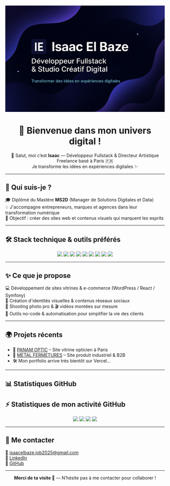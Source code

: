 <p align="center">
  <img src="https://raw.githubusercontent.com/Isaacoco/Isaacoco/main/banner.png" alt="Isaac El Baze – Développeur Fullstack & Studio Créatif Digital" />
</p>
<h1 align="center">🚀 Bienvenue dans mon univers digital !</h1>

<p align="center">
👋 Salut, moi c’est <strong>Isaac</strong> — Développeur Fullstack & Directeur Artistique Freelance basé à Paris 🇫🇷<br>
Je transforme les idées en expériences digitales ✨
</p>

---

## 🧠 Qui suis-je ?

🎓 Diplômé du Mastère **MS2D** (Manager de Solutions Digitales et Data)  
💡 J'accompagne entrepreneurs, marques et agences dans leur transformation numérique  
🎯 Objectif : créer des sites web et contenus visuels qui marquent les esprits

---

## 🛠️ Stack technique & outils préférés

<div align="center">

<img src="https://cdn.simpleicons.org/react/61DAFB" width="40"/>
<img src="https://cdn.simpleicons.org/symfony/000000" width="40"/>
<img src="https://cdn.simpleicons.org/javascript/F7DF1E" width="40"/>
<img src="https://cdn.simpleicons.org/php/777BB4" width="40"/>
<img src="https://cdn.simpleicons.org/mysql/4479A1" width="40"/>
<img src="https://cdn.simpleicons.org/git/F05032" width="40"/>
<img src="https://cdn.simpleicons.org/wordpress/21759B" width="40"/>
<img src="https://cdn.simpleicons.org/elementor/92003B" width="40"/>
<img src="https://cdn.simpleicons.org/figma/F24E1E" width="40"/>

</div>

---

## ✨ Ce que je propose

💻 Développement de sites vitrines & e-commerce (WordPress / React / Symfony)  
🎨 Création d'identités visuelles & contenus réseaux sociaux  
📸 Shooting photo pro & 🎬 vidéos montées sur mesure  
🔧 Outils no-code & automatisation pour simplifier la vie des clients

---

## 🌍 Projets récents


- 🔗 [PANAM OPTIC](https://panamoptic.com) – Site vitrine opticien à Paris  
- 🔗 [METAL FERMETURES](https://metalfermetures.com) – Site produit industriel & B2B  
- 🛠️ Mon portfolio arrive très bientôt sur Vercel...

---

## 📊 Statistiques GitHub

## ⚡️ Statistiques de mon activité GitHub

<p align="center">

<!-- Total Commits  -->
<img src="https://github-readme-stats.vercel.app/api?username=Isaacoco&show_icons=true&theme=radical&hide_title=true&include_all_commits=true&count_private=true&custom_title=Mon%20activité%20GitHub" height="160"/>

<!-- Langages les plus utilisés -->
<img src="https://github-readme-stats.vercel.app/api/top-langs/?username=Isaacoco&langs_count=8&layout=compact&theme=radical" height="160"/>

<!-- Contribution Streak -->
<img src="https://github-readme-streak-stats.herokuapp.com?user=Isaacoco&theme=radical&hide_border=true" height="190"/>

<!-- Visites de profil -->
<img src="https://komarev.com/ghpvc/?username=Isaacoco&label=Vues%20du%20profil&color=blueviolet&style=flat" />



</p>

---

## 🤝 Me contacter

📧 isaacelbaze.job2025@gmail.com  
🔗 [LinkedIn](https://www.linkedin.com/in/isaac-elbaze/)  
🐙 [GitHub](https://github.com/Isaacoco)

---

<p align="center"><strong>Merci de ta visite 🙌</strong> — N’hésite pas à me contacter pour collaborer !</p>
